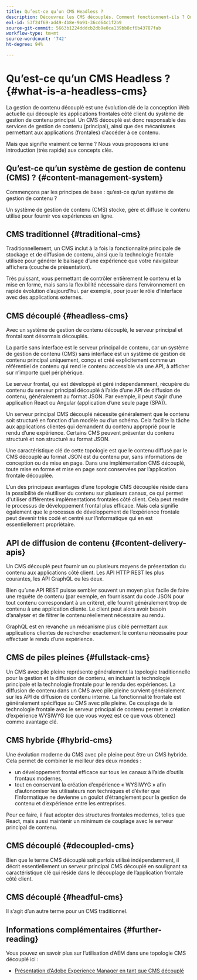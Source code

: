 ```yaml
---
title: Qu’est-ce qu’un CMS Headless ?
description: Découvrez les CMS découplés. Comment fonctionnent-ils ? Quelles sont les alternatives et les différences ? Pourquoi souhaiteriez-vous utiliser un CMS découplé ?
exl-id: 53f24f69-ad49-4b8e-9a91-36cd64c1f2b9
source-git-commit: 5663b1224dddcb2db9e0ca139bb8cf6b43787fab
workflow-type: tm+mt
source-wordcount: '742'
ht-degree: 94%

---
```


# Qu’est-ce qu’un CMS Headless ? {#what-is-a-headless-cms}

La gestion de contenu découplé est une évolution clé de la conception Web actuelle qui découple les applications frontales côté client du système de gestion de contenu principal. Un CMS découplé est donc responsable des services de gestion de contenu (principal), ainsi que des mécanismes permettant aux applications (frontales) d’accéder à ce contenu.

Mais que signifie vraiment ce terme ? Nous vous proposons ici une introduction (très rapide) aux concepts clés.

## Qu’est-ce qu’un système de gestion de contenu (CMS) ? {#content-management-system}

Commençons par les principes de base : qu’est-ce qu’un système de gestion de contenu ?

Un système de gestion de contenu (CMS) stocke, gère et diffuse le contenu utilisé pour fournir vos expériences en ligne.

## CMS traditionnel {#traditional-cms}

Traditionnellement, un CMS inclut à la fois la fonctionnalité principale de stockage et de diffusion de contenu, ainsi que la technologie frontale utilisée pour générer le balisage d’une expérience que votre navigateur affichera (couche de présentation).

Très puissant, vous permettant de contrôler entièrement le contenu et la mise en forme, mais sans la flexibilité nécessaire dans l’environnement en rapide évolution d’aujourd&#39;hui. par exemple, pour jouer le rôle d’interface avec des applications externes.

## CMS découplé {#headless-cms}

Avec un système de gestion de contenu découplé, le serveur principal et frontal sont désormais découplés.

La partie sans interface est le serveur principal de contenu, car un système de gestion de contenu (CMS) sans interface est un système de gestion de contenu principal uniquement, conçu et créé explicitement comme un référentiel de contenu qui rend le contenu accessible via une API, à afficher sur n’importe quel périphérique.

Le serveur frontal, qui est développé et géré indépendamment, récupère du contenu du serveur principal découplé à l’aide d’une API de diffusion de contenu, généralement au format JSON. Par exemple, il peut s’agir d’une application React ou Angular (application d’une seule page (SPA)).

Un serveur principal CMS découplé nécessite généralement que le contenu soit structuré en fonction d’un modèle ou d’un schéma. Cela facilite la tâche aux applications clientes qui demandent du contenu approprié pour le rendu d’une expérience. Certains CMS peuvent présenter du contenu structuré et non structuré au format JSON.

Une caractéristique clé de cette topologie est que le contenu diffusé par le CMS découplé au format JSON est du contenu pur, sans informations de conception ou de mise en page. Dans une implémentation CMS découplé, toute mise en forme et mise en page sont conservées par l’application frontale découplée.

L’un des principaux avantages d’une topologie CMS découplée réside dans la possibilité de réutiliser du contenu sur plusieurs canaux, ce qui permet d&#39;utiliser différentes implémentations frontales côté client. Cela peut rendre le processus de développement frontal plus efficace. Mais cela signifie également que le processus de développement de l’expérience frontale peut devenir très codé et centré sur l’informatique qui en est essentiellement propriétaire.

## API de diffusion de contenu {#content-delivery-apis}

Un CMS découplé peut fournir un ou plusieurs moyens de présentation du contenu aux applications côté client. Les API HTTP REST les plus courantes, les API GraphQL ou les deux.

Bien qu’une API REST puisse sembler souvent un moyen plus facile de faire une requête de contenu (par exemple, en fournissant du code JSON pour tout contenu correspondant à un critère), elle fournit généralement trop de contenu à une application cliente. Le client peut alors avoir besoin d’analyser et de filtrer le contenu réellement nécessaire au rendu.

GraphQL est en revanche un mécanisme plus ciblé permettant aux applications clientes de rechercher exactement le contenu nécessaire pour effectuer le rendu d’une expérience.

## CMS de piles pleines {#fullstack-cms}

Un CMS avec pile pleine représente généralement la topologie traditionnelle pour la gestion et la diffusion de contenu, en incluant la technologie principale et la technologie frontale pour le rendu des expériences. La diffusion de contenu dans un CMS avec pile pleine survient généralement sur les API de diffusion de contenu interne. La fonctionnalité frontale est généralement spécifique au CMS avec pile pleine. Ce couplage de la technologie frontale avec le serveur principal de contenu permet la création d’expérience WYSIWYG (ce que vous voyez est ce que vous obtenez) comme avantage clé.

## CMS hybride {#hybrid-cms}

Une évolution moderne du CMS avec pile pleine peut être un CMS hybride. Cela permet de combiner le meilleur des deux mondes :

* un développement frontal efficace sur tous les canaux à l’aide d’outils frontaux modernes,
* tout en conservant la création d’expérience « WYSIWYG » afin d’autonomiser les utilisateurs non techniques et d’éviter que l’informatique ne devienne un goulot d’étranglement pour la gestion de contenu et d’expérience entre les entreprises.

Pour ce faire, il faut adopter des structures frontales modernes, telles que React, mais aussi maintenir un minimum de couplage avec le serveur principal de contenu.

## CMS découplé {#decoupled-cms}

Bien que le terme CMS découplé soit parfois utilisé indépendamment, il décrit essentiellement un serveur principal CMS découplé en soulignant sa caractéristique clé qui réside dans le découplage de l’application frontale côté client.

## CMS découplé {#headful-cms}

Il s’agit d’un autre terme pour un CMS traditionnel.

## Informations complémentaires {#further-reading}

Vous pouvez en savoir plus sur l’utilisation d’AEM dans une topologie CMS découplé ici :

* [Présentation d’Adobe Experience Manager en tant que CMS découplé](/help/headless/introduction.md)
